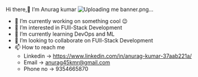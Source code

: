  Hi there,👋 I’m Anurag kumar
 ![Uploading me banner.png…]()
- 🌱 I’m currently working on something cool 😉
- 👀 I’m interested in FUll-Stack Development
- 🌱 I’m currently learning DevOps and ML
- 💞️ I’m looking to collaborate on FUll-Stack Development
- 📫 How to reach me 
  - Linkedin -> https://www.linkedin.com/in/anurag-kumar-37aab221a/
  - Email -> anurag45kmr@gmail.com
  - Phone no -> 9354665870


<!---
anuragkmr45/anuragkmr45 is a ✨ special ✨ repository because its `README.md` (this file) appears on your GitHub profile.
You can click the Preview link to take a look at your changes.
--->
